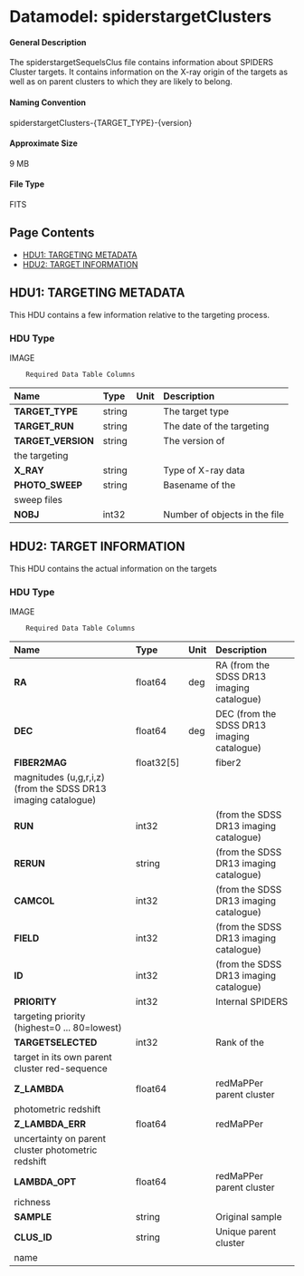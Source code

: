 
# Datamodel: spiderstargetClusters



#### General Description
The spiderstargetSequelsClus file contains information about SPIDERS Cluster
  targets. It contains information on the X-ray origin of the targets
  as well as on parent clusters to which they are likely to belong.


#### Naming Convention
spiderstargetClusters-{TARGET_TYPE}-{version}


#### Approximate Size
9 MB


#### File Type
FITS


## Page Contents
* [HDU1: TARGETING METADATA](#hdu1-targeting-metadata)
* [HDU2: TARGET INFORMATION](#hdu2-target-information)

## HDU1: TARGETING METADATA
This HDU contains a few information relative to the targeting process.

### HDU Type
IMAGE




		Required Data Table Columns


| **Name** | **Type** | **Unit** | **Description** |
| :--- | :----- | :---- | :------- |
| **TARGET_TYPE** | string | 		 | The target type |
| **TARGET_RUN** | string | 		 | The date of the targeting |
| **TARGET_VERSION** | string | 		 | The version of
the targeting |
| **X_RAY** | string | 		 | Type of X-ray data |
| **PHOTO_SWEEP** | string | 		 | Basename of the
  sweep files |
| **NOBJ** | int32 | 		 | Number of objects in the file |


## HDU2: TARGET INFORMATION
This HDU contains the actual information on the targets

### HDU Type
IMAGE




		Required Data Table Columns


| **Name** | **Type** | **Unit** | **Description** |
| :--- | :----- | :---- | :------- |
| **RA** | float64 | deg | RA (from the SDSS DR13 imaging catalogue) |
| **DEC** | float64 | deg | DEC (from the SDSS DR13 imaging catalogue) |
| **FIBER2MAG** | float32[5] | 		 | fiber2
  magnitudes (u,g,r,i,z) (from the SDSS DR13 imaging catalogue) |
| **RUN** | int32 | 		 | (from the SDSS DR13 imaging catalogue) |
| **RERUN** | string | 		 | (from the SDSS DR13 imaging catalogue) |
| **CAMCOL** | int32 | 		 | (from the SDSS DR13 imaging catalogue) |
| **FIELD** | int32 | 		 | (from the SDSS DR13 imaging catalogue) |
| **ID** | int32 | 		 | (from the SDSS DR13 imaging catalogue) |
| **PRIORITY** | int32 | 		 | Internal SPIDERS
  targeting priority (highest=0 ... 80=lowest) |
| **TARGETSELECTED** | int32 | 		 | Rank of the
  target in its own parent cluster red-sequence |
| **Z_LAMBDA** | float64 | 		 | redMaPPer parent cluster
  photometric redshift |
| **Z_LAMBDA_ERR** | float64 | 		 | redMaPPer
  uncertainty on parent cluster photometric redshift |
| **LAMBDA_OPT** | float64 | 		 | redMaPPer parent cluster
richness |
| **SAMPLE** | string | 		 | Original sample |
| **CLUS_ID** | string | 		 | Unique parent cluster
name |



